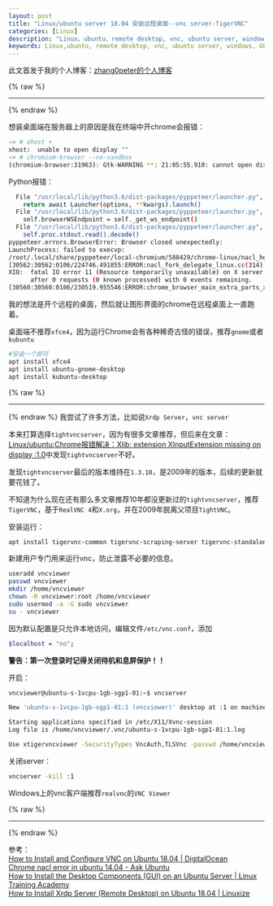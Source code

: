 ```yaml
---
layout: post
title: "Linux/ubuntu server 18.04 安装远程桌面--vnc server-TigerVNC"
categories: [Linux]
description: "Linux，ubuntu，remote desktop, vnc, ubuntu server, windows，GUI，terminal， vnc server，Xrdp Server，图形界面，X Server"
keywords: Linux,ubuntu, remote desktop, vnc, ubuntu server, windows, GUI, terminal,  vnc server, Xrdp Server
---
```


此文首发于我的个人博客：[zhang0peter的个人博客](https://zhang0peter.com)         

{% raw %}
***          
{% endraw %}


想装桌面端在服务器上的原因是我在终端中开chrome会报错：
```sh
-> # xhost +
xhost:  unable to open display ""
-> # chromium-browser --no-sandbox   
(chromium-browser:31963): Gtk-WARNING **: 21:05:55.910: cannot open display: 
```
Python报错：
```sh
  File "/usr/local/lib/python3.6/dist-packages/pyppeteer/launcher.py", line 330, in launch
    return await Launcher(options, **kwargs).launch()
  File "/usr/local/lib/python3.6/dist-packages/pyppeteer/launcher.py", line 174, in launch
    self.browserWSEndpoint = self._get_ws_endpoint()
  File "/usr/local/lib/python3.6/dist-packages/pyppeteer/launcher.py", line 219, in _get_ws_endpoint
    self.proc.stdout.read().decode()
pyppeteer.errors.BrowserError: Browser closed unexpectedly:
LaunchProcess: failed to execvp:
/root/.local/share/pyppeteer/local-chromium/588429/chrome-linux/nacl_helper
[30562:30562:0106/224746.491855:ERROR:nacl_fork_delegate_linux.cc(314)] Bad NaCl helper startup ack (0 bytes)
XIO:  fatal IO error 11 (Resource temporarily unavailable) on X server "localhost:10.0"
      after 0 requests (0 known processed) with 0 events remaining.
[30560:30560:0106/230519.955546:ERROR:chrome_browser_main_extra_parts_x11.cc(62)] X IO error received (X server probably went away)
```
我的想法是开个远程的桌面，然后就让图形界面的chrome在远程桌面上一直跑着。

桌面端不推荐`xfce4`，因为运行Chrome会有各种稀奇古怪的错误，推荐`gnome`或者`kubuntu`
```sh
#安装一个即可
apt install xfce4
apt install ubuntu-gnome-desktop
apt install kubuntu-desktop
```


{% raw %}
***          
{% endraw %}
我尝试了许多方法，比如说`Xrdp Server`，`vnc server`

本来打算选择`tightvncserver`，因为有很多文章推荐，但后来在文章：[Linux/ubuntu:Chrome报错解决：Xlib: extension XInputExtension missing on display :1.0](https://zhang0peter.com/2020/02/19/linux-chrome-fix/)中发现`tightvncserver`不好。




发现`tightvncserver`最后的版本维持在`1.3.10`，是2009年的版本，后续的更新就要花钱了。

不知道为什么现在还有那么多文章推荐10年都没更新过的`tightvncserver`，推荐`TigerVNC`，基于`RealVNC 4`和`X.org`，并在2009年脱离父项目`TightVNC`。

安装运行：
```sh
apt install tigervnc-common tigervnc-scraping-server tigervnc-standalone-server tigervnc-xorg-extension tigervnc-viewer ttf-wqy-zenhei
```

新建用户专门用来运行vnc，防止泄露不必要的信息。

```sh
useradd vncviewer
passwd vncviewer
mkdir /home/vncviewer
chown -R vncviewer:root /home/vncviewer
sudo usermod -a -G sudo vncviewer
su - vncviewer
```

因为默认配置是只允许本地访问，编辑文件`/etc/vnc.conf`，添加
```sh
$localhost = "no";
```

**警告：第一次登录时记得关闭待机和息屏保护！！**

开启：
```sh
vncviewer@ubuntu-s-1vcpu-1gb-sgp1-01:~$ vncserver 

New 'ubuntu-s-1vcpu-1gb-sgp1-01:1 (vncviewer)' desktop at :1 on machine ubuntu-s-1vcpu-1gb-sgp1-01

Starting applications specified in /etc/X11/Xvnc-session
Log file is /home/vncviewer/.vnc/ubuntu-s-1vcpu-1gb-sgp1-01:1.log

Use xtigervncviewer -SecurityTypes VncAuth,TLSVnc -passwd /home/vncviewer/.vnc/passwd ubuntu-s-1vcpu-1gb-sgp1-01:1 to connect to the VNC server.
```
关闭server：
```sh
vncserver -kill :1
```

Windows上的vnc客户端推荐`realvnc`的`VNC Viewer`


{% raw %}
***          
{% endraw %}


参考：     
[How to Install and Configure VNC on Ubuntu 18.04 | DigitalOcean](https://www.digitalocean.com/community/tutorials/how-to-install-and-configure-vnc-on-ubuntu-18-04)         
[Chrome nacl error in ubuntu 14.04 - Ask Ubuntu](https://askubuntu.com/questions/1002496/chrome-nacl-error-in-ubuntu-14-04)        
[How to Install the Desktop Components (GUI) on an Ubuntu Server | Linux Training Academy](https://www.linuxtrainingacademy.com/install-desktop-on-ubuntu-server/)          
[How to Install Xrdp Server (Remote Desktop) on Ubuntu 18.04 | Linuxize](https://linuxize.com/post/how-to-install-xrdp-on-ubuntu-18-04/)                  
